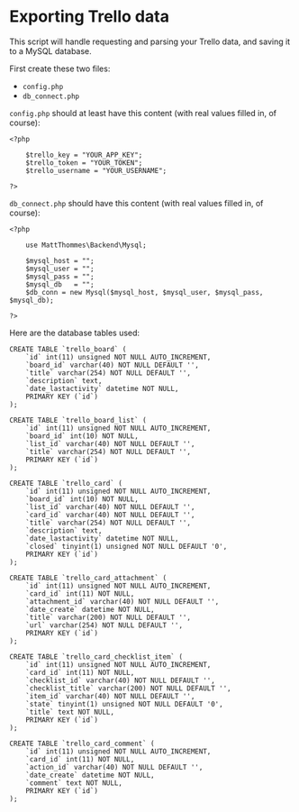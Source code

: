 # Exporting Trello data

This script will handle requesting and parsing your Trello data, and saving it to a MySQL database.

First create these two files:

* `config.php`
* `db_connect.php`

`config.php` should at least have this content (with real values filled in, of course):

	<?php

		$trello_key = "YOUR_APP_KEY";
		$trello_token = "YOUR_TOKEN";
		$trello_username = "YOUR_USERNAME";

	?>

`db_connect.php` should have this content (with real values filled in, of course):

	<?php

		use MattThommes\Backend\Mysql;

		$mysql_host = "";
		$mysql_user = "";
		$mysql_pass = "";
		$mysql_db   = "";
		$db_conn = new Mysql($mysql_host, $mysql_user, $mysql_pass, $mysql_db);

	?>

Here are the database tables used:

	CREATE TABLE `trello_board` (
		`id` int(11) unsigned NOT NULL AUTO_INCREMENT,
		`board_id` varchar(40) NOT NULL DEFAULT '',
		`title` varchar(254) NOT NULL DEFAULT '',
		`description` text,
		`date_lastactivity` datetime NOT NULL,
		PRIMARY KEY (`id`)
	);

	CREATE TABLE `trello_board_list` (
		`id` int(11) unsigned NOT NULL AUTO_INCREMENT,
		`board_id` int(10) NOT NULL,
		`list_id` varchar(40) NOT NULL DEFAULT '',
		`title` varchar(254) NOT NULL DEFAULT '',
		PRIMARY KEY (`id`)
	);

	CREATE TABLE `trello_card` (
		`id` int(11) unsigned NOT NULL AUTO_INCREMENT,
		`board_id` int(10) NOT NULL,
		`list_id` varchar(40) NOT NULL DEFAULT '',
		`card_id` varchar(40) NOT NULL DEFAULT '',
		`title` varchar(254) NOT NULL DEFAULT '',
		`description` text,
		`date_lastactivity` datetime NOT NULL,
		`closed` tinyint(1) unsigned NOT NULL DEFAULT '0',
		PRIMARY KEY (`id`)
	);

	CREATE TABLE `trello_card_attachment` (
		`id` int(11) unsigned NOT NULL AUTO_INCREMENT,
		`card_id` int(11) NOT NULL,
		`attachment_id` varchar(40) NOT NULL DEFAULT '',
		`date_create` datetime NOT NULL,
		`title` varchar(200) NOT NULL DEFAULT '',
		`url` varchar(254) NOT NULL DEFAULT '',
		PRIMARY KEY (`id`)
	);

	CREATE TABLE `trello_card_checklist_item` (
		`id` int(11) unsigned NOT NULL AUTO_INCREMENT,
		`card_id` int(11) NOT NULL,
		`checklist_id` varchar(40) NOT NULL DEFAULT '',
		`checklist_title` varchar(200) NOT NULL DEFAULT '',
		`item_id` varchar(40) NOT NULL DEFAULT '',
		`state` tinyint(1) unsigned NOT NULL DEFAULT '0',
		`title` text NOT NULL,
		PRIMARY KEY (`id`)
	);

	CREATE TABLE `trello_card_comment` (
		`id` int(11) unsigned NOT NULL AUTO_INCREMENT,
		`card_id` int(11) NOT NULL,
		`action_id` varchar(40) NOT NULL DEFAULT '',
		`date_create` datetime NOT NULL,
		`comment` text NOT NULL,
		PRIMARY KEY (`id`)
	);